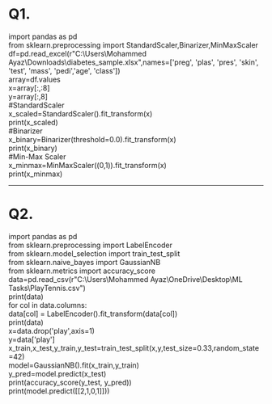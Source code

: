 # Q1.
import pandas as pd  
from sklearn.preprocessing import StandardScaler,Binarizer,MinMaxScaler  
df=pd.read_excel(r"C:\Users\Mohammed Ayaz\Downloads\diabetes_sample.xlsx",names=['preg', 'plas', 'pres', 'skin', 'test', 'mass', 'pedi','age', 'class'])  
array=df.values  
x=array[:,:8]  
y=array[:,8]  
#StandardScaler  
x_scaled=StandardScaler().fit_transform(x)  
print(x_scaled)  
#Binarizer  
x_binary=Binarizer(threshold=0.0).fit_transform(x)  
print(x_binary)  
#Min-Max Scaler  
x_minmax=MinMaxScaler((0,1)).fit_transform(x)  
print(x_minmax)  
                                                                   

---

# Q2.
import pandas as pd  
from sklearn.preprocessing import LabelEncoder  
from sklearn.model_selection import train_test_split  
from sklearn.naive_bayes import GaussianNB  
from sklearn.metrics import accuracy_score  
data=pd.read_csv(r"C:\Users\Mohammed Ayaz\OneDrive\Desktop\ML Tasks\PlayTennis.csv")  
print(data)  
for col in data.columns:  
    data[col] = LabelEncoder().fit_transform(data[col])  
print(data)  
x=data.drop('play',axis=1)  
y=data['play']  
x_train,x_test,y_train,y_test=train_test_split(x,y,test_size=0.33,random_state=42)  
model=GaussianNB().fit(x_train,y_train)  
y_pred=model.predict(x_test)  
print(accuracy_score(y_test, y_pred))  
print(model.predict([[2,1,0,1]]))  
